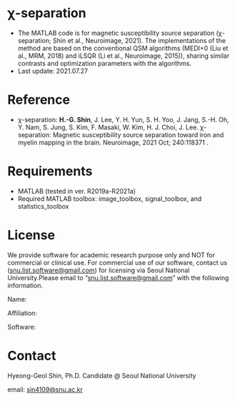 #  &chi;-separation 

* The MATLAB code is for magnetic susceptibility source separation (&chi;-separation; Shin et al., Neuroimage, 2021). The implementations of the method are based on the conventional QSM algorithms (MEDI+0 (Liu et al., MRM, 2018) and iLSQR (Li et al., Neuroimage, 2015)), sharing similar contrasts and optimization parameters with the algorithms.
* Last update: 2021.07.27



# Reference

* &chi;-separation: **H.-G. Shin**, J. Lee, Y. H. Yun, S. H. Yoo, J. Jang, S.-H. Oh, Y. Nam, S. Jung, S. Kim, F. Masaki, W. Kim, H. J. Choi, J. Lee. χ-separation: Magnetic susceptibility source separation toward iron and myelin mapping in the brain. Neuroimage, 2021 Oct; 240:118371 .



# Requirements

* MATLAB (tested in ver. R2019a-R2021a)
* Required MATLAB toolbox: image_toolbox, signal_toolbox, and statistics_toolbox 

# License
We provide software for academic research purpose only and NOT for commercial or clinical use. For commercial use of our software, contact us (snu.list.software@gmail.com) for licensing via Seoul National University.Please email to “snu.list.software@gmail.com” with the following information.

Name:

Affiliation:

Software:


# Contact
Hyeong-Geol Shin, Ph.D. Candidate @ Seoul National University 

email: sin4109@snu.ac.kr
